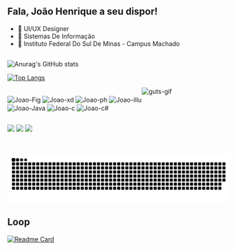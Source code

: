 ## Fala, João Henrique a seu dispor!

- 🔭 UI/UX Designer
- 🌱 Sistemas De Informação
- 🏫 Instituto Federal Do Sul De Minas - Campus Machado

##

  ![Anurag's GitHub stats](https://github-readme-stats.vercel.app/api?username=kkjaokk&show_icons=true&theme=tokyonight)

  [![Top Langs](https://github-readme-stats.vercel.app/api/top-langs/?username=kkjaokk&layout=donut-vertical&theme=tokyonight)](https://github.com/kkjaokk/github-readme-stats)

<img align="right" alt="guts-gif" height="150" width="200" src= "https://media.discordapp.net/attachments/1144873242801213482/1231498523476758570/9UZAEbT.gif?ex=66372d60&is=6624b860&hm=3270ea483d207c69cce52ff6f2131463e57ad0f3afe2bbc9ae8af0849cc0d818&=">

  <div style="display: inline_block"><br>
  <img align="center" alt="Joao-Fig" height="30" width="40" src="https://cdn.jsdelivr.net/gh/devicons/devicon@latest/icons/figma/figma-original.svg">
  <img align="center" alt="Joao-xd" height="30" width="40" src="https://cdn.jsdelivr.net/gh/devicons/devicon@latest/icons/xd/xd-original.svg">
  <img align="center" alt="Joao-ph" height="30" width="40" src="https://cdn.jsdelivr.net/gh/devicons/devicon@latest/icons/photoshop/photoshop-original.svg">
  <img align="center" alt="Joao-illu" height="30" width="40" src="https://cdn.jsdelivr.net/gh/devicons/devicon@latest/icons/illustrator/illustrator-plain.svg">
  <img align="center" alt="Joao-Java" height="30" width="40" src="https://cdn.jsdelivr.net/gh/devicons/devicon@latest/icons/java/java-original.svg">
  <img align="center" alt="Joao-c" height="30" width="40" src="https://cdn.jsdelivr.net/gh/devicons/devicon@latest/icons/c/c-original.svg">
  <img align="center" alt="Joao-c#" height="30" width="40" src="https://cdn.jsdelivr.net/gh/devicons/devicon@latest/icons/csharp/csharp-original.svg">
</div>

##

<div> 
  <a href="https://www.instagram.com/kkjao.psd" target="_blank"><img src="https://img.shields.io/badge/-Instagram-%23E4405F?style=for-the-badge&logo=instagram&logoColor=white" target="_blank"></a>
  <a href = "mailto:jh90538@gmail.com"><img src="https://img.shields.io/badge/-Gmail-%23333?style=for-the-badge&logo=gmail&logoColor=white" target="_blank"></a>
  <a href="https://www.linkedin.com/in/jo%C3%A3o-henrique-85a900279?lipi=urn%3Ali%3Apage%3Ad_flagship3_profile_view_base_contact_details%3BCTRmqB4PSxOeeNkQJoWxRA%3D%3D" target="_blank"><img src="https://img.shields.io/badge/-LinkedIn-%230077B5?style=for-the-badge&logo=linkedin&logoColor=white" target="_blank"></a> 
  
</div>

##
  ![Snake animation](https://github.com/kkjaokk/kkjaokk/blob/output/github-contribution-grid-snake-dark.svg)

## Loop

  [![Readme Card](https://github-readme-stats.vercel.app/api/pin/?username=kkjaokk&theme=tokyonight&repo=Projeto_Loop)](https://github.com/kkjaokk/github-readme-stats)
